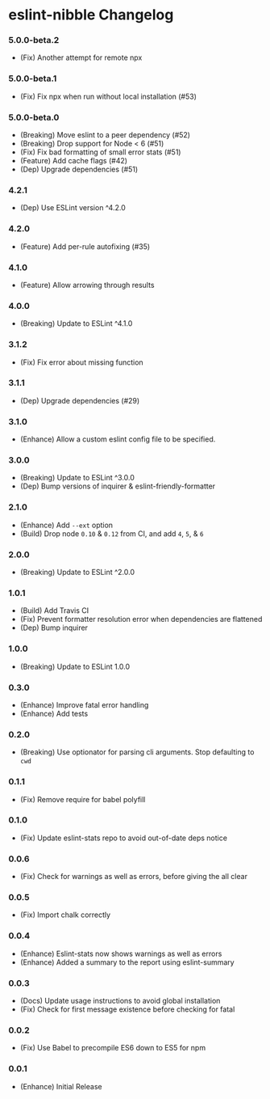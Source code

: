 # eslint-nibble Changelog

### 5.0.0-beta.2
- (Fix) Another attempt for remote npx

### 5.0.0-beta.1
- (Fix) Fix npx when run without local installation (#53)

### 5.0.0-beta.0
- (Breaking) Move eslint to a peer dependency (#52)
- (Breaking) Drop support for Node < 6 (#51)
- (Fix) Fix bad formatting of small error stats (#51)
- (Feature) Add cache flags (#42)
- (Dep) Upgrade dependencies (#51)

### 4.2.1
- (Dep) Use ESLint version ^4.2.0

### 4.2.0
- (Feature) Add per-rule autofixing (#35)

### 4.1.0
- (Feature) Allow arrowing through results

### 4.0.0
- (Breaking) Update to ESLint ^4.1.0

### 3.1.2
- (Fix) Fix error about missing function

### 3.1.1
- (Dep) Upgrade dependencies (#29)

### 3.1.0
- (Enhance) Allow a custom eslint config file to be specified.

### 3.0.0
- (Breaking) Update to ESLint ^3.0.0
- (Dep) Bump versions of inquirer & eslint-friendly-formatter

### 2.1.0
- (Enhance)  Add `--ext` option
- (Build) Drop node `0.10` & `0.12` from CI, and add `4`, `5`, & `6`

### 2.0.0
- (Breaking) Update to ESLint ^2.0.0

### 1.0.1
- (Build) Add Travis CI
- (Fix) Prevent formatter resolution error when dependencies are flattened
- (Dep) Bump inquirer

### 1.0.0
- (Breaking) Update to ESLint 1.0.0

### 0.3.0
- (Enhance) Improve fatal error handling
- (Enhance) Add tests

### 0.2.0
- (Breaking) Use optionator for parsing cli arguments.  Stop defaulting to `cwd`

### 0.1.1
- (Fix) Remove require for babel polyfill

### 0.1.0
- (Fix) Update eslint-stats repo to avoid out-of-date deps notice

### 0.0.6
- (Fix) Check for warnings as well as errors, before giving the all clear

### 0.0.5
- (Fix) Import chalk correctly

### 0.0.4
- (Enhance) Eslint-stats now shows warnings as well as errors
- (Enhance) Added a summary to the report using eslint-summary


### 0.0.3
- (Docs) Update usage instructions to avoid global installation
- (Fix)  Check for first message existence before checking for fatal


### 0.0.2
- (Fix) Use Babel to precompile ES6 down to ES5 for npm


### 0.0.1
- (Enhance) Initial Release
